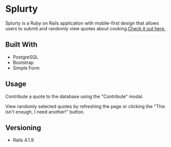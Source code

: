 # Splurty

Splurty is a Ruby on Rails application with mobile-first design that allows users to submit and randomly view quotes about cooking.[Check it out here.](https://splurty-haley-mnatzaganian.herokuapp.com/)

## Built With

* PostgreSQL
* Bootstrap
* Simple Form

## Usage

Contribute a quote to the database using the "Contribute" modal.

View randomly selected quotes by refreshing the page or clicking the "This isn't enough, I need another!" button.

## Versioning

* Rails 4.1.9

